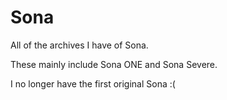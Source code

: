 # Sona
All of the archives I have of Sona.

These mainly include Sona ONE and Sona Severe.

I no longer have the first original Sona :(